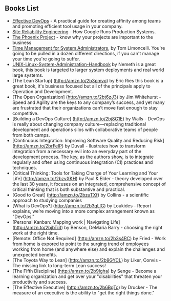 ## Books List

* [Effective DevOps](http://amzn.to/2bzu3cU) - A practical guide for creating affinity among teams and promoting efficient tool usage in your company.
* [Site Reliability Engineering](http://amzn.to/2brE0NA) - How Google Runs Production Systems.
* [The Phoenix Project](http://amzn.to/2bt5AsE) - know why your projects are important to the business
* [Time Management for System Administrators](http://amzn.to/2b5pDci), by Tom Limoncelli. You're going to be pulled in a dozen different directions, if you can't manage your time you're going to suffer.
* [UNIX-Linux-System-Administration-Handbook](http://amzn.to/2bzv9oO) by Nemeth is a great book, this book is targeted to larger system deployments and real world large systems.
* [The Lean Startup] (http://amzn.to/2b3pmvo) by Eric Ries this book is a great book, it's business focused but all of the principals apply to Operation and Development.
* [The Open Organization] (http://amzn.to/2bt6zJ3) by Jim Whitehurst - Speed and Agility are the keys to any company’s success, and yet many are frustrated that their organizations can’t move fast enough to stay competitive.
* [Building a DevOps Culture] (http://amzn.to/2bj8G1E) by Walls - DevOps is really about changing company culture—replacing traditional development and operations silos with collaborative teams of people from both camps.
* [Continuous Integration: Improving Software Quality and Reducing Risk] (http://amzn.to/2brFeIP) by Duvall - llustrates how to transform integration from a necessary evil into an everyday part of the development process. The key, as the authors show, is to integrate regularly and often using continuous integration (CI) practices and techniques.
* [Critical Thinking: Tools for Taking Charge of Your Learning and Your Life] (http://amzn.to/2bzvXKH) by Paul & Elder - theory developed over the last 30 years, it focuses on an integrated, comprehensive concept of critical thinking that is both substantive and practical.
* [Good to Great] (http://amzn.to/2bzuTXf) by Collins - a scientific approach to studying companies
* [What is DevOps?] (http://amzn.to/2b3qLlG) by Loukides - Report explains, we’re moving into a more complex arrangement known as "DevOps."
* [Personal Kanban: Mapping work | Navigating Life] (http://amzn.to/2bjbTi3) by Benson, DeMaria Barry - choosing the right work at the right time.
* [Remote: Office Not Required] (http://amzn.to/2b3s4RC) by Fried - Work from home is expored to point to the surging trend of employees working from home (and anywhere else) and explain the challenges and unexpected benefits.
* [The Toyota Way to Lean] (http://amzn.to/2b9GYCL) by Liker, Convis - The missing link to long-term Lean success!
* [The Fifth Discipline] (http://amzn.to/2b9Igha) by Senge - Become a learning organization and get over your "disabilities" that threaten your productivity and success.
* [The Effective Executive] (http://amzn.to/2b6BgTo) by Drucker - The measure of an executive is the ability to "get the right things done."